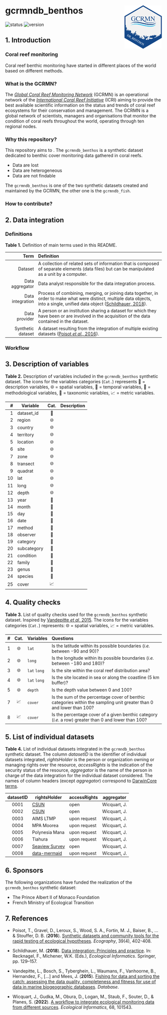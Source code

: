 # gcrmndb_benthos <img src='figs/hex_logo.png' align="right" height="138.5" />
![status](https://img.shields.io/badge/status-in%20dev.-blue)
![version](https://img.shields.io/badge/version-0.0.0-blue)

## 1. Introduction

### Coral reef monitoring

Coral reef benthic monitoring have started in different places of the world based on different methods.

### What is the GCRMN?

The [*Global Coral Reef Monitoring Network*](https://gcrmn.net/) (GCRMN) is an operational network of the [*International Coral Reef Initiative*](https://icriforum.org/) (ICRI) aiming to provide the best available scientific information on the status and trends of coral reef ecosystems for their conservation and management. The GCRMN is a global network of scientists, managers and organisations that monitor the condition of coral reefs throughout the world, operating through ten regional nodes.

### Why this repository?

This repository aims to . The `gcrmndb_benthos` is a synthetic dataset dedicated to benthic cover monitoring data gathered in coral reefs.

* Data are lost
* Data are heterogeneous
* Data are not findable

The `gcrmndb_benthos` is one of the two synthetic datasets created and maintained by the GCRMN, the other one is the `gcrmndb_fish`.

### How to contribute?

## 2. Data integration

### Definitions

**Table 1.** Definition of main terms used in this README.

| Term                   | Definition                                                                                    | 
|-----------------------:|:----------------------------------------------------------------------------------------------|
| Dataset                | A collection of related sets of information that is composed of separate elements (data files) but can be manipulated as a unit by a computer.         |
| Data aggregator        | Data analyst responsible for the data integration process. |
| Data integration       | Process of combining, merging, or joining data together, in order to make what were distinct, multiple data objects, into a single, unified data object ([Schildhauer, 2018](https://link.springer.com/chapter/10.1007/978-3-319-59928-1_8)).|
| Data provider          | A person or an institution sharing a dataset for which they have been or are involved in the acquisition of the data contained in the dataset. |
| Synthetic dataset      | A dataset resulting from the integration of multiple existing datasets ([Poisot *et al*., 2016](https://onlinelibrary.wiley.com/doi/10.1111/ecog.01941)). |

### Workflow



## 3. Description of variables


**Table 2.** Description of variables included in the `gcrmndb_benthos` synthetic dataset. The icons for the variables categories (`Cat.`) represents :memo: = description variables, :globe_with_meridians: = spatial variables, :calendar: = temporal variables, :straight_ruler: = methodological variables, :crab: = taxonomic variables, :chart_with_upwards_trend: = metric variables.

|  #  | Variable    | Cat.                       | Description                                              |
|----:|-------------|:--------------------------:|----------------------------------------------------------|
| 1   | dataset_id  | :memo:                     |                                                          |  
| 2   | region      | :globe_with_meridians:     |                                                          |  
| 3   | country     | :globe_with_meridians:     |                                                          |  
| 4   | territory   | :globe_with_meridians:     |                                                          |  
| 5   | location    | :globe_with_meridians:     |                                                          |  
| 6   | site        | :globe_with_meridians:     |                                                          |  
| 7   | zone        | :globe_with_meridians:     |                                                          |  
| 8   | transect    | :globe_with_meridians:     |                                                          |  
| 9   | quadrat     | :globe_with_meridians:     |                                                          |  
| 10  | lat         | :globe_with_meridians:     |                                                          |  
| 11  | long        | :globe_with_meridians:     |                                                          |  
| 12  | depth       | :globe_with_meridians:     |                                                          |  
| 13  | year        | :calendar:                 |                                                          |  
| 14  | month       | :calendar:                 |                                                          |  
| 15  | day         | :calendar:                 |                                                          |  
| 16  | date        | :calendar:                 |                                                          |  
| 17  | method      | :straight_ruler:           |                                                          |  
| 18  | observer    | :straight_ruler:           |                                                          |  
| 19  | category    | :crab:                     |                                                          |  
| 20  | subcategory | :crab:                     |                                                          |  
| 21  | condition   | :crab:                     |                                                          |  
| 22  | family      | :crab:                     |                                                          |  
| 23  | genus       | :crab:                     |                                                          |  
| 24  | species     | :crab:                     |                                                          |  
| 25  | cover       | :chart_with_upwards_trend: |                                                          |  


## 4. Quality checks


**Table 3.** List of quality checks used for the `gcrmndb_benthos` synthetic dataset. Inspired by [Vandepitte *et al*, 2015](https://doi.org/10.1093/database/bau125). The icons for the variables categories (`Cat.`) represents: :globe_with_meridians: = spatial variables, :chart_with_upwards_trend: = metric variables.

| #  | Cat.                       | Variables       | Questions                                                                       |
|:--:|:--------------------------:|-----------------|:--------------------------------------------------------------------------------|
| 1  | :globe_with_meridians:     | `lat`           | Is the latitude within its possible boundaries (*i.e.* between -90 and 90)?     |  
| 2  | :globe_with_meridians:     | `long`          | Is the longitude within its possible boundaries (*i.e.* between -180 and 180)?  |  
| 3  | :globe_with_meridians:     | `lat` `long`    | Is the site within the coral reef distribution area?                            |  
| 4  | :globe_with_meridians:     | `lat` `long`    | Is the site located in sea or along the coastline (5 km buffer)?                |  
| 5  | :globe_with_meridians:     | `depth`         | Is the depth value between 0 and 100?                                           |  
| 7  | :chart_with_upwards_trend: | `cover`         | Is the sum of the percentage cover of benthic categories within the sampling unit greater than 0 and lower than 100? |
| 8  | :chart_with_upwards_trend: | `cover`         | Is the percentage cover of a given benthic category (*i.e.* a row) greater than 0 and lower than 100? |                                    


## 5. List of individual datasets


**Table 4.** List of individual datasets integrated in the `gcrmndb_benthos` synthetic dataset. The column *datasetID* is the identifier of individual datasets integrated, *rightsHolder* is the person or organization owning or managing rights over the resource, *accessRights* is the indication of the security status of the resource, *aggregator* is the name of the person in charge of the data integration for the individual dataset considered. The names of column headers (except *aggregator*) correspond to [DarwinCore terms](https://dwc.tdwg.org/terms).

| datasetID     | rightsHolder                                                                                 | accessRights   | aggregator    |
|:-------------:|----------------------------------------------------------------------------------------------|----------------|---------------|
| 0001          | [CSUN](https://portal.edirepository.org/nis/mapbrowse?scope=edi&identifier=1091&revision=1)  | open           | Wicquart, J.  |         
| 0002          | [CSUN](https://portal.edirepository.org/nis/mapbrowse?scope=edi&identifier=1091&revision=1)  | open           | Wicquart, J.  |                          
| 0003          | AIMS LTMP                                                                                    | upon request   | Wicquart, J.  |                          
| 0004          | MPA Moorea                                                                                   | upon request   | Wicquart, J.  |                              
| 0005          | Polynesia Mana                                                                               | upon request   | Wicquart, J.  |                               
| 0006          | Tiahura                                                                                      | upon request   | Wicquart, J.  |
| 0007          | [Seaview Survey](https://doi.org/10.1038/s41597-020-00698-6)                                 | open           | Wicquart, J.  |
| 0008          | [data-mermaid](https://github.com/data-mermaid/mermaidr)                                     | upon request   | Wicquart, J.  |


## 6. Sponsors

The following organizations have funded the realization of the `gcrmndb_benthos` synthetic dataset:

* The Prince Albert II of Monaco Foundation
* French Ministry of Ecological Transition

## 7. References

* Poisot, T., Gravel, D., Leroux, S., Wood, S. A., Fortin, M. J., Baiser, B., ... & Stouffer, D. B. (**2016**). [Synthetic datasets and community tools for the rapid testing of ecological hypotheses](https://onlinelibrary.wiley.com/doi/10.1111/ecog.01941). *Ecography*, 39(4), 402-408.

* Schildhauer, M. (**2018**). [Data integration: Principles and practice](https://link.springer.com/chapter/10.1007/978-3-319-59928-1_8). In: Recknagel, F., Michener, W.K. (Eds.), *Ecological Informatics*. Springer, pp. 129–157.

* Vandepitte, L., Bosch, S., Tyberghein, L., Waumans, F., Vanhoorne, B., Hernandez, F., [...] and Mees, J. (**2015**). [Fishing for data and sorting the catch: assessing the data quality, completeness and fitness for use of data in marine biogeographic databases](https://doi.org/10.1093/database/bau125). *Database*.

* Wicquart, J., Gudka, M., Obura, D., Logan, M., Staub, F., Souter, D., & Planes, S. (**2022**). [A workflow to integrate ecological monitoring data from different sources](https://www.sciencedirect.com/science/article/pii/S1574954121003344). *Ecological Informatics*, 68, 101543.
